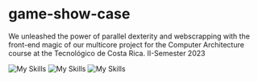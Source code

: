 # game-show-case
We unleashed the power of parallel dexterity and webscrapping with the front-end magic of our multicore project for the Computer Architecture course at the  Tecnológico de Costa Rica. II-Semester 2023

<img src="https://skillicons.dev/icons?i=react" alt="My Skills"> <img src="https://skillicons.dev/icons?i=firebase" alt="My Skills"> <img src="https://skillicons.dev/icons?i=netlify" alt="My Skills">
